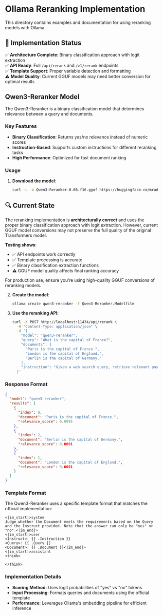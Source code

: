 # Ollama Reranking Implementation

This directory contains examples and documentation for using reranking models with Ollama.

## 🎯 Implementation Status

✅ **Architecture Complete**: Binary classification approach with logit extraction  
✅ **API Ready**: Full `/api/rerank` and `/v1/rerank` endpoints  
✅ **Template Support**: Proper variable detection and formatting  
⚠️ **Model Quality**: Current GGUF models may need better conversion for optimal results

## Qwen3-Reranker Model

The Qwen3-Reranker is a binary classification model that determines relevance between a query and documents.

### Key Features

- **Binary Classification**: Returns yes/no relevance instead of numeric scores
- **Instruction-Based**: Supports custom instructions for different reranking tasks
- **High Performance**: Optimized for fast document ranking

### Usage

1. **Download the model**:
   ```bash
   curl -L -o Qwen3-Reranker-0.6B.f16.gguf https://huggingface.co/mradermacher/Qwen3-Reranker-0.6B-GGUF/resolve/main/Qwen3-Reranker-0.6B.f16.gguf
   ```

## 🔍 Current State

The reranking implementation is **architecturally correct** and uses the proper binary classification approach with logit extraction. However, current GGUF model conversions may not preserve the full quality of the original Transformers model.

**Testing shows**:
- ✅ API endpoints work correctly
- ✅ Template processing is accurate  
- ✅ Binary classification extraction functions
- ⚠️ GGUF model quality affects final ranking accuracy

For production use, ensure you're using high-quality GGUF conversions of reranking models.

2. **Create the model**:
   ```bash
   ollama create qwen3-reranker -f Qwen3-Reranker.Modelfile
   ```

3. **Use the reranking API**:
   ```bash
   curl -X POST http://localhost:11434/api/rerank \
     -H "Content-Type: application/json" \
     -d '{
       "model": "qwen3-reranker",
       "query": "What is the capital of France?",
       "documents": [
         "Paris is the capital of France.",
         "London is the capital of England.", 
         "Berlin is the capital of Germany."
       ],
       "instruction": "Given a web search query, retrieve relevant passages that answer the query"
     }'
   ```

### Response Format

```json
{
  "model": "qwen3-reranker",
  "results": [
    {
      "index": 0,
      "document": "Paris is the capital of France.",
      "relevance_score": 0.9995
    },
    {
      "index": 2,
      "document": "Berlin is the capital of Germany.",
      "relevance_score": 0.0001
    },
    {
      "index": 1,
      "document": "London is the capital of England.",
      "relevance_score": 0.0001
    }
  ]
}
```

### Template Format

The Qwen3-Reranker uses a specific template format that matches the official implementation:

```
<|im_start|>system
Judge whether the Document meets the requirements based on the Query and the Instruct provided. Note that the answer can only be "yes" or "no".<|im_end|>
<|im_start|>user
<Instruct>: {{ .Instruction }}
<Query>: {{ .Query }}
<Document>: {{ .Document }}<|im_end|>
<|im_start|>assistant
<think>

</think>

```

### Implementation Details

- **Scoring Method**: Uses logit probabilities of "yes" vs "no" tokens
- **Input Processing**: Formats queries and documents using the official template
- **Performance**: Leverages Ollama's embedding pipeline for efficient inference
